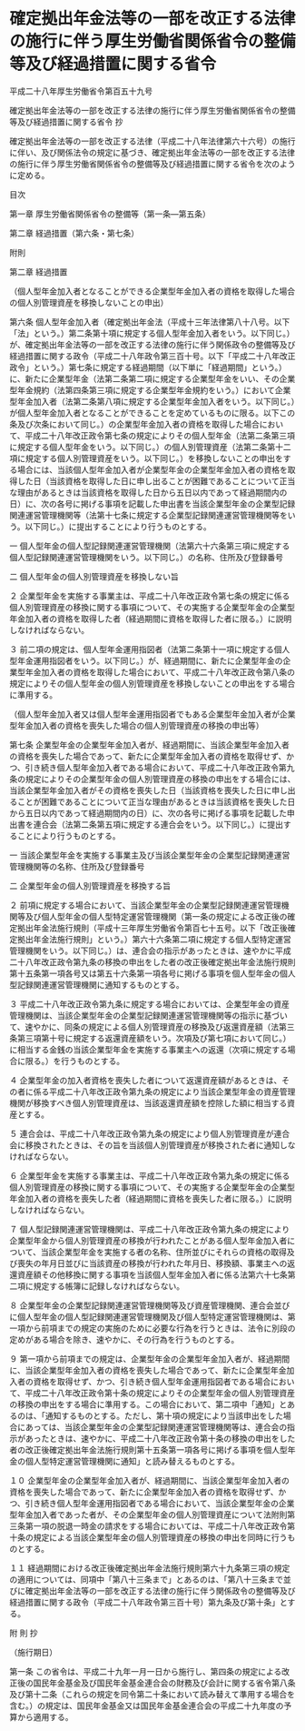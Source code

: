 # 確定拠出年金法等の一部を改正する法律の施行に伴う厚生労働省関係省令の整備等及び経過措置に関する省令

平成二十八年厚生労働省令第百五十九号

確定拠出年金法等の一部を改正する法律の施行に伴う厚生労働省関係省令の整備等及び経過措置に関する省令 抄

確定拠出年金法等の一部を改正する法律（平成二十八年法律第六十六号）の施行に伴い、及び関係法令の規定に基づき、確定拠出年金法等の一部を改正する法律の施行に伴う厚生労働省関係省令の整備等及び経過措置に関する省令を次のように定める。

目次

第一章 厚生労働省関係省令の整備等（第一条―第五条）

第二章 経過措置（第六条・第七条）

附則

第二章 経過措置

（個人型年金加入者となることができる企業型年金加入者の資格を取得した場合の個人別管理資産を移換しないことの申出）

第六条 個人型年金加入者（確定拠出年金法（平成十三年法律第八十八号。以下「法」という。）第二条第十項に規定する個人型年金加入者をいう。以下同じ。）が、確定拠出年金法等の一部を改正する法律の施行に伴う関係政令の整備等及び経過措置に関する政令（平成二十八年政令第三百十号。以下「平成二十八年改正政令」という。）第七条に規定する経過期間（以下単に「経過期間」という。）に、新たに企業型年金（法第二条第二項に規定する企業型年金をいい、その企業型年金規約（法第四条第三項に規定する企業型年金規約をいう。）において企業型年金加入者（法第二条第八項に規定する企業型年金加入者をいう。以下同じ。）が個人型年金加入者となることができることを定めているものに限る。以下この条及び次条において同じ。）の企業型年金加入者の資格を取得した場合において、平成二十八年改正政令第七条の規定によりその個人型年金（法第二条第三項に規定する個人型年金をいう。以下同じ。）の個人別管理資産（法第二条第十二項に規定する個人別管理資産をいう。以下同じ。）を移換しないことの申出をする場合には、当該個人型年金加入者が企業型年金の企業型年金加入者の資格を取得した日（当該資格を取得した日に申し出ることが困難であることについて正当な理由があるときは当該資格を取得した日から五日以内であって経過期間内の日）に、次の各号に掲げる事項を記載した申出書を当該企業型年金の企業型記録関連運営管理機関等（法第十七条に規定する企業型記録関連運営管理機関等をいう。以下同じ。）に提出することにより行うものとする。

一 個人型年金の個人型記録関連運営管理機関（法第六十六条第三項に規定する個人型記録関連運営管理機関をいう。以下同じ。）の名称、住所及び登録番号

二 個人型年金の個人別管理資産を移換しない旨

２ 企業型年金を実施する事業主は、平成二十八年改正政令第七条の規定に係る個人別管理資産の移換に関する事項について、その実施する企業型年金の企業型年金加入者の資格を取得した者（経過期間に資格を取得した者に限る。）に説明しなければならない。

３ 前二項の規定は、個人型年金運用指図者（法第二条第十一項に規定する個人型年金運用指図者をいう。以下同じ。）が、経過期間に、新たに企業型年金の企業型年金加入者の資格を取得した場合において、平成二十八年改正政令第八条の規定によりその個人型年金の個人別管理資産を移換しないことの申出をする場合に準用する。

（個人型年金加入者又は個人型年金運用指図者でもある企業型年金加入者が企業型年金加入者の資格を喪失した場合の個人別管理資産の移換の申出等）

第七条 企業型年金の企業型年金加入者が、経過期間に、当該企業型年金加入者の資格を喪失した場合であって、新たに企業型年金加入者の資格を取得せず、かつ、引き続き個人型年金加入者である場合において、平成二十八年改正政令第九条の規定によりその企業型年金の個人別管理資産の移換の申出をする場合には、当該企業型年金加入者がその資格を喪失した日（当該資格を喪失した日に申し出ることが困難であることについて正当な理由があるときは当該資格を喪失した日から五日以内であって経過期間内の日）に、次の各号に掲げる事項を記載した申出書を連合会（法第二条第五項に規定する連合会をいう。以下同じ。）に提出することにより行うものとする。

一 当該企業型年金を実施する事業主及び当該企業型年金の企業型記録関連運営管理機関等の名称、住所及び登録番号

二 企業型年金の個人別管理資産を移換する旨

２ 前項に規定する場合において、当該企業型年金の企業型記録関連運営管理機関等及び個人型年金の個人型特定運営管理機関（第一条の規定による改正後の確定拠出年金法施行規則（平成十三年厚生労働省令第百七十五号。以下「改正後確定拠出年金法施行規則」という。）第六十六条第二項に規定する個人型特定運営管理機関をいう。以下同じ。）は、連合会の指示があったときは、速やかに平成二十八年改正政令第九条の移換の申出をした者の改正後確定拠出年金法施行規則第十五条第一項各号又は第五十六条第一項各号に掲げる事項を個人型年金の個人型記録関連運営管理機関に通知するものとする。

３ 平成二十八年改正政令第九条に規定する場合においては、企業型年金の資産管理機関は、当該企業型年金の企業型記録関連運営管理機関等の指示に基づいて、速やかに、同条の規定による個人別管理資産の移換及び返還資産額（法第三条第三項第十号に規定する返還資産額をいう。次項及び第七項において同じ。）に相当する金銭の当該企業型年金を実施する事業主への返還（次項に規定する場合に限る。）を行うものとする。

４ 企業型年金の加入者資格を喪失した者について返還資産額があるときは、その者に係る平成二十八年改正政令第九条の規定により当該企業型年金の資産管理機関が移換すべき個人別管理資産は、当該返還資産額を控除した額に相当する資産とする。

５ 連合会は、平成二十八年改正政令第九条の規定により個人別管理資産が連合会に移換されたときは、その旨を当該個人別管理資産が移換された者に通知しなければならない。

６ 企業型年金を実施する事業主は、平成二十八年改正政令第九条の規定に係る個人別管理資産の移換に関する事項について、その実施する企業型年金の企業型年金加入者の資格を喪失した者（経過期間に資格を喪失した者に限る。）に説明しなければならない。

７ 個人型記録関連運営管理機関は、平成二十八年改正政令第九条の規定により企業型年金から個人別管理資産の移換が行われたことがある個人型年金加入者について、当該企業型年金を実施する者の名称、住所並びにそれらの資格の取得及び喪失の年月日並びに当該資産の移換が行われた年月日、移換額、事業主への返還資産額その他移換に関する事項を当該個人型年金加入者に係る法第六十七条第二項に規定する帳簿に記録しなければならない。

８ 企業型年金の企業型記録関連運営管理機関等及び資産管理機関、連合会並びに個人型年金の個人型記録関連運営管理機関及び個人型特定運営管理機関は、第一項から前項までの規定の実施のために必要な行為を行うときは、法令に別段の定めがある場合を除き、速やかに、その行為を行うものとする。

９ 第一項から前項までの規定は、企業型年金の企業型年金加入者が、経過期間に、当該企業型年金加入者の資格を喪失した場合であって、新たに企業型年金加入者の資格を取得せず、かつ、引き続き個人型年金運用指図者である場合において、平成二十八年改正政令第十条の規定によりその企業型年金の個人別管理資産の移換の申出をする場合に準用する。この場合において、第二項中「通知」とあるのは、「通知するものとする。ただし、第十項の規定により当該申出をした場合にあっては、当該企業型年金の企業型記録関連運営管理機関等は、連合会の指示があったときは、速やかに、平成二十八年改正政令第十条の移換の申出をした者の改正後確定拠出年金法施行規則第十五条第一項各号に掲げる事項を個人型年金の個人型特定運営管理機関に通知」と読み替えるものとする。

１０ 企業型年金の企業型年金加入者が、経過期間に、当該企業型年金加入者の資格を喪失した場合であって、新たに企業型年金加入者の資格を取得せず、かつ、引き続き個人型年金運用指図者である場合において、当該企業型年金の企業型年金加入者であった者が、その企業型年金の個人別管理資産について法附則第三条第一項の脱退一時金の請求をする場合においては、平成二十八年改正政令第十条の規定による当該企業型年金の個人別管理資産の移換の申出を同時に行うものとする。

１１ 経過期間における改正後確定拠出年金法施行規則第六十九条第三項の規定の適用については、同項中「第八十三条まで」とあるのは、「第八十三条まで並びに確定拠出年金法等の一部を改正する法律の施行に伴う関係政令の整備等及び経過措置に関する政令（平成二十八年政令第三百十号）第九条及び第十条」とする。

附 則 抄

（施行期日）

第一条 この省令は、平成二十九年一月一日から施行し、第四条の規定による改正後の国民年金基金及び国民年金基金連合会の財務及び会計に関する省令第八条及び第十二条（これらの規定を同令第二十条において読み替えて準用する場合を含む。）の規定は、国民年金基金又は国民年金基金連合会の平成二十九年度の予算から適用する。
